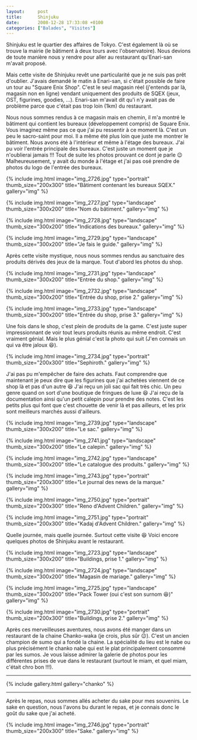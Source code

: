 ```yaml
---
layout:     post
title:      Shinjuku
date:       2008-12-28 17:33:08 +0100
categories: ["Balades", "Visites"]
---
```


Shinjuku est le quartier des affaires de Tokyo. C'est également là où se trouve la mairie (le bâtiment à deux tours
avec l'observatoire). Nous devions de toute manière nous y rendre pour aller au restaurant qu'Enari-san m'avait
proposé.

<!--more-->

Mais cette visite de Shinjuku revêt une particularité que je ne suis pas prêt d'oublier. J'avais demandé le matin à
Enari-san, si c'était possible de faire un tour au "Square Enix Shop". C'est le seul magasin réel (j'entends par
là, magasin non en ligne) vendant uniquement des produits de SQEX (jeux, OST, figurines, goodies, ...). Enari-san
m'avait dit qu'i n'y avait pas de problème parce que c'était pas trop loin (1km) du restaurant.

Nous nous sommes rendus à ce magasin mais en chemin, il m'a montré le bâtiment qui contient les bureaux
(développement compris) de Square Enix. Vous imaginez même pas ce que j'ai pu ressentir à ce moment là. C'est un
peu le sacro-saint pour moi. Il a même été plus loin que juste me montrer le bâtiment. Nous avons été à l'intérieur
et même à l'étage des bureaux. J'ai pu voir l'entrée principale des bureaux. C'est juste un moment que je
n'oublierai jamais !!! Tout de suite les photos prouvant ce dont je parle :wink: Malheureusement, y avait du monde
à l'étage et j'ai pas osé prendre de photos du logo de l'entrée des bureaux.

<!-- /assets/images/posts/2008-12-28-shinjuku/img_2726.jpg -->
{% include img.html
    image="img_2726.jpg"
    type="portrait"
    thumb_size="200x300"
    title="Bâtiment contenant les bureaux SQEX."
    gallery="img"
%}

<!-- /assets/images/posts/2008-12-28-shinjuku/img_2727.jpg -->
{% include img.html
    image="img_2727.jpg"
    type="landscape"
    thumb_size="300x200"
    title="Nom du bâtiment."
    gallery="img"
%}

<!-- /assets/images/posts/2008-12-28-shinjuku/img_2728.jpg -->
{% include img.html
    image="img_2728.jpg"
    type="landscape"
    thumb_size="300x200"
    title="Indications des bureaux."
    gallery="img"
%}

<!-- /assets/images/posts/2008-12-28-shinjuku/img_2729.jpg -->
{% include img.html
    image="img_2729.jpg"
    type="landscape"
    thumb_size="300x200"
    title="Je fais le guide."
    gallery="img"
%}

Après cette visite mystique, nous nous sommes rendus au sanctuaire des produits dérivés des jeux de la marque. Tout
d'abord les photos du shop.

<!-- /assets/images/posts/2008-12-28-shinjuku/img_2731.jpg -->
{% include img.html
    image="img_2731.jpg"
    type="landscape"
    thumb_size="300x200"
    title="Entrée du shop."
    gallery="img"
%}

<!-- /assets/images/posts/2008-12-28-shinjuku/img_2732.jpg -->
{% include img.html
    image="img_2732.jpg"
    type="landscape"
    thumb_size="300x200"
    title="Entrée du shop, prise 2."
    gallery="img"
%}

<!-- /assets/images/posts/2008-12-28-shinjuku/img_2733.jpg -->
{% include img.html
    image="img_2733.jpg"
    type="landscape"
    thumb_size="300x200"
    title="Entrée du shop, prise 3."
    gallery="img"
%}

Une fois dans le shop, c'est plein de produits de la game. C'est juste super impressionnant de voir tout leurs
produits réunis au même endroit. C'est vraiment génial. Mais le plus génial c'est la photo qui suit (J'en connais
un qui va être jaloux :laughing:).

<!-- /assets/images/posts/2008-12-28-shinjuku/img_2734.jpg -->
{% include img.html
    image="img_2734.jpg"
    type="portrait"
    thumb_size="200x300"
    title="Sephiroth."
    gallery="img"
%}

J'ai pas pu m'empêcher de faire des achats. Faut comprendre que maintenant je peux dire que les figurines que j'ai
achetées viennent de ce shop là et pas d'un autre :laughing: J'ai reçu un joli sac qui fait très chic. Un peu genre
quand on sort d'une boutique de fringues de luxe :laughing: J'ai reçu de la documentation ainsi qu'un petit calepin
pour prendre des notes. C'est les petits plus qui font que c'est chouette de venir là et pas ailleurs, et les prix
sont meilleurs marchés aussi d'ailleurs.

<!-- /assets/images/posts/2008-12-28-shinjuku/img_2739.jpg -->
{% include img.html
    image="img_2739.jpg"
    type="landscape"
    thumb_size="300x200"
    title="Le sac."
    gallery="img"
%}

<!-- /assets/images/posts/2008-12-28-shinjuku/img_2741.jpg -->
{% include img.html
    image="img_2741.jpg"
    type="landscape"
    thumb_size="300x200"
    title="Le calepin."
    gallery="img"
%}

<!-- /assets/images/posts/2008-12-28-shinjuku/img_2742.jpg -->
{% include img.html
    image="img_2742.jpg"
    type="landscape"
    thumb_size="300x200"
    title="Le catalogue des produits."
    gallery="img"
%}

<!-- /assets/images/posts/2008-12-28-shinjuku/img_2743.jpg -->
{% include img.html
    image="img_2743.jpg"
    type="portrait"
    thumb_size="200x300"
    title="Le journal des news de la marque."
    gallery="img"
%}

<!-- /assets/images/posts/2008-12-28-shinjuku/img_2750.jpg -->
{% include img.html
    image="img_2750.jpg"
    type="portrait"
    thumb_size="200x300"
    title="Reno d'Advent Children."
    gallery="img"
%}

<!-- /assets/images/posts/2008-12-28-shinjuku/img_2751.jpg -->
{% include img.html
    image="img_2751.jpg"
    type="portrait"
    thumb_size="200x300"
    title="Kadaj d'Advent Children."
    gallery="img"
%}

Quelle journée, mais quelle journée. Surtout cette visite :laughing: Voici encore quelques photos de Shinjuku avant
le restaurant.

<!-- /assets/images/posts/2008-12-28-shinjuku/img_2723.jpg -->
{% include img.html
    image="img_2723.jpg"
    type="landscape"
    thumb_size="300x200"
    title="Buildings, prise 1."
    gallery="img"
%}

<!-- /assets/images/posts/2008-12-28-shinjuku/img_2724.jpg -->
{% include img.html
    image="img_2724.jpg"
    type="landscape"
    thumb_size="300x200"
    title="Magasin de mariage."
    gallery="img"
%}

<!-- /assets/images/posts/2008-12-28-shinjuku/img_2725.jpg -->
{% include img.html
    image="img_2725.jpg"
    type="landscape"
    thumb_size="300x200"
    title="Pack Tower (oui c'est son surnom :laughing:)"
    gallery="img"
%}

<!-- /assets/images/posts/2008-12-28-shinjuku/img_2730.jpg -->
{% include img.html
    image="img_2730.jpg"
    type="portrait"
    thumb_size="200x300"
    title="Buildings, prise 2."
    gallery="img"
%}

Après ces merveilleuses aventures, nous avons été manger dans un restaurant de la chaine Chanko-waka (je crois,
plus sûr :wink:). C'est un ancien champion de sumo qui a fondé la chaine. La spécialité du lieu est le nabe ou
plus précisément le chanko nabe qui est le plat principalement consommé par les sumos. Je vous laisse admirer la
galerie de photos pour les différentes prises de vue dans le restaurant (surtout le miam, et quel miam, c'était
chro bon !!!).

-----

{% include gallery.html gallery="chanko" %}

-----

Après le repas, nous sommes allés acheter du sake pour mes souvenirs. Le sake en question, nous l'avons bu durant
le repas, et je connais donc le goût du sake que j'ai acheté.

<!-- /assets/images/posts/2008-12-28-shinjuku/img_2746.jpg -->
{% include img.html
    image="img_2746.jpg"
    type="portrait"
    thumb_size="200x300"
    title="Sake."
    gallery="img"
%}


